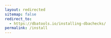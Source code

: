 ```yaml
---
layout: redirected
sitemap: false
redirect_to:
  - https://dbatools.io/installing-dbachecks/
permalink: /install
---
```

